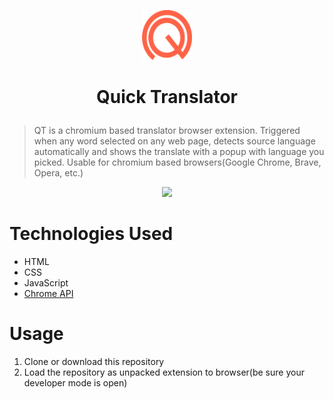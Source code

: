 <p align="center">
<img src="./assets/logos/logo.png" width="80">
<p/>

# <p align="center">Quick Translator<p/>

> QT is a chromium based translator browser extension. Triggered when any word selected on any web page, detects source language automatically and shows the translate with a popup with language you picked. Usable for chromium based browsers(Google Chrome, Brave, Opera, etc.)

<p align="center">
<img src="./qt-gif.gif" >
<p/>

# Technologies Used

  * HTML
  * CSS
  * JavaScript
  * [Chrome API](https://developer.chrome.com/docs/extensions/mv3/) 

# Usage
  1. Clone or download this repository
  2. Load the repository as unpacked extension to browser(be sure your developer mode is open)  